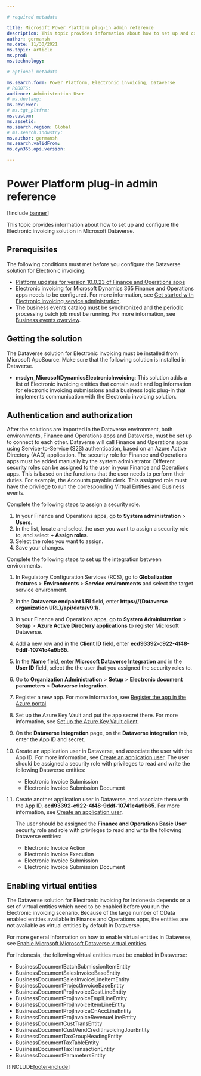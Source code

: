 ```yaml
---

# required metadata

title: Microsoft Power Platform plug-in admin reference
description: This topic provides information about how to set up and configure the Electronic invoicing solution in Microsoft Dataverse.
author: germansh
ms.date: 11/30/2021
ms.topic: article
ms.prod: 
ms.technology: 

# optional metadata

ms.search.form: Power Platform, Electronic invoicing, Dataverse
# ROBOTS: 
audience: Administration User
# ms.devlang: 
ms.reviewer: 
# ms.tgt_pltfrm: 
ms.custom: 
ms.assetid: 
ms.search.region: Global
# ms.search.industry: 
ms.author: germansh
ms.search.validFrom: 
ms.dyn365.ops.version: 

---
```


# Power Platform plug-in admin reference

[!include [banner](../includes/banner.md)]

This topic provides information about how to set up and configure the Electronic invoicing solution in Microsoft Dataverse.

## Prerequisites

The following conditions must met before you configure the Dataverse solution for Electronic invoicing:

- [Platform updates for version 10.0.23 of Finance and Operations apps](../../fin-ops-core/dev-itpro/get-started/whats-new-platform-updates-10-0-23.md)
- Electronic invoicing for Microsoft Dynamics 365 Finance and Operations apps needs to be configured. For more information, see [Get started with Electronic invoicing service administration](e-invoicing-get-started-service-administration.md).
- The business events catalog must be synchronized and the periodic processing batch job must be running. For more information, see [Business events overview](../../fin-ops-core/dev-itpro/business-events/home-page.md).

## Getting the solution

The Dataverse solution for Electronic invoicing must be installed from Microsoft AppSource. Make sure that the following solution is installed in Dataverse.

- **msdyn_MicrosoftDynamicsElectronicInvoicing**: This solution adds a list of Electronic invoicing entities that contain audit and log information for electronic invoicing submissions and a business logic plug-in that implements communication with the Electronic invoicing solution.

## Authentication and authorization

After the solutions are imported in the Dataverse environment, both environments, Finance and Operations apps and Dataverse, must be set up to connect to each other. Dataverse will call Finance and Operations apps using Service-to-Service (S2S) authentication, based on an Azure Active Directory (AAD) application. The security role for Finance and Operations apps must be added manually by the system administrator. Different security roles can be assigned to the user in your Finance and Operations apps. This is based on the functions that the user needs to perform their duties. For example, the Accounts payable clerk. This assigned role must have the privilege to run the corresponding Virtual Entities and Business events.

Complete the following steps to assign a security role.

1. In your Finance and Operations apps, go to **System administration** > **Users**.
2. In the list, locate and select the user you want to assign a security role to, and select **+ Assign roles**. 
3. Select the roles you want to assign.
4. Save your changes.

Complete the following steps to set up the integration between environments. 

1. In Regulatory Configuration Services (RCS), go to **Globalization features** > **Environments** > **Service environments** and  select the target service environment. 
2. In the **Dataverse endpoint URI** field, enter **https://{Dataverse organization URL}/api/data/v9.1/**.
3. In your Finance and Operations apps, go to **System Administration** > **Setup** > **Azure Active Directory applications** to register Microsoft Dataverse.
4. Add a new row and in the **Client ID** field, enter **ecd93392-c922-4f48-9ddf-10741e4a9b65**.
5. In the **Name** field, enter **Microsoft Dataverse Integration** and in the **User ID** field, select the the user that you assigned the security roles to.
6. Go to **Organization Administration** > **Setup** > **Electronic document parameters** > **Dataverse integration**.
7. Register a new app. For more information, see [Register the app in the Azure portal](../../fin-ops-core/dev-itpro/power-platform/admin-reference.md#register-the-app-in-the-azure-portal).
8. Set up the Azure Key Vault and put the app secret there. For more information, see [Set up the Azure Key Vault client](setting-up-azure-key-vault-client.md).
9. On the **Dataverse integration** page, on the **Dataverse integration** tab, enter the App ID and secret.
10. Create an application user in Dataverse, and associate the user with the App ID. For more information, see [Create an application user](/power-platform/admin/manage-application-users#create-an-application-user). The user should be assigned a security role with privileges to read and write the following Dataverse entities:

     -  Electronic Invoice Submission
     - Electronic Invoice Submission Document

10. Create another application user in Dataverse, and associate them with the App ID, **ecd93392-c922-4f48-9ddf-10741e4a9b65**. For more information, see [Create an application user](/power-platform/admin/manage-application-users#create-an-application-user).

    The user should be assigned the **Finance and Operations Basic User** security role and role with privileges to read and write the following Dataverse entities:

    - Electronic Invoice Action
    - Electronic Invoice Execution
    - Electronic Invoice Submission
    - Electronic Invoice Submission Document

## Enabling virtual entities

The Dataverse solution for Electronic invoicing for Indonesia depends on a set of virtual entities which need to be enabled before you run the Electronic invoicing scenario. Because of the large number of OData enabled entities available in Finance and Operations apps, the entities are not available as virtual entities by default in Dataverse.

For more general information on how to enable virtual entities in Dataverse, see [Enable Microsoft Microsoft Dataverse virtual entities](../../fin-ops-core/dev-itpro/power-platform/enable-virtual-entities.md).

For Indonesia, the following virtual entities must be enabled in Dataverse:

- BusinessDocumentBatchSubmissionItemEntity
- BusinessDocumentSalesInvoiceBaseEntity
- BusinessDocumentSalesInvoiceLineItemEntity
- BusinessDocumentProjectInvoiceBaseEntity
- BusinessDocumentProjInvoiceCostLineEntity
- BusinessDocumentProjInvoiceEmplLineEntity
- BusinessDocumentProjInvoiceItemLineEntity
- BusinessDocumentProjInvoiceOnAccLineEntity
- BusinessDocumentProjInvoiceRevenueLineEntity
- BusinessDocumentCustTransEntity
- BusinessDocumentCustVendCreditInvoicingJourEntity
- BusinessDocumentTaxGroupHeadingEntity
- BusinessDocumentTaxTableEntity
- BusinessDocumentTaxTransactionEntity
- BusinessDocumentParametersEntity



[!INCLUDE[footer-include](../../includes/footer-banner.md)]
